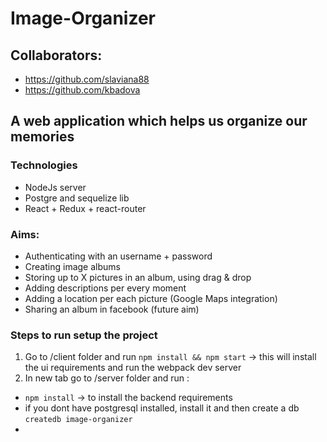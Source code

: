 # Image-Organizer

## Collaborators:
* https://github.com/slaviana88
* https://github.com/kbadova

## A web application which helps us organize our memories

### Technologies
* NodeJs server
* Postgre and sequelize lib
* React + Redux + react-router


### Aims:
* Authenticating with an username + password
* Creating image albums
* Storing up to X pictures in an album, using drag & drop
* Adding descriptions per every moment
* Adding a location per each picture (Google Maps integration)
* Sharing an album in facebook (future aim)


### Steps to run setup the project

1) Go to /client folder and run `npm install && npm start` -> this will install the ui requirements and run the webpack dev server
2) In new tab go to /server folder and run :
* `npm install` -> to install the backend requirements
* if you dont have postgresql installed, install it and then create a db `createdb image-organizer`
* 
